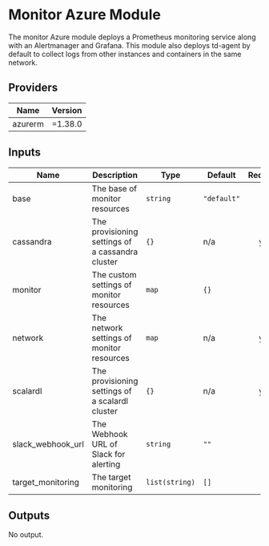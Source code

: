 # Monitor Azure Module
The monitor Azure module deploys a Prometheus monitoring service along with an Alertmanager and Grafana. This module also deploys td-agent by default to collect logs from other instances and containers in the same network.

## Providers

| Name | Version |
|------|---------|
| azurerm | =1.38.0 |

## Inputs

| Name | Description | Type | Default | Required |
|------|-------------|------|---------|:-----:|
| base | The base of monitor resources | `string` | `"default"` | no |
| cassandra | The provisioning settings of a cassandra cluster | `{}` | n/a | yes |
| monitor | The custom settings of monitor resources | `map` | `{}` | no |
| network | The network settings of monitor resources | `map` | n/a | yes |
| scalardl | The provisioning settings of a scalardl cluster | `{}` | n/a | yes |
| slack_webhook_url | The Webhook URL of Slack for alerting | `string` | `""` | no |
| target_monitoring | The target monitoring | `list(string)` | `[]` | no |

## Outputs

No output.

